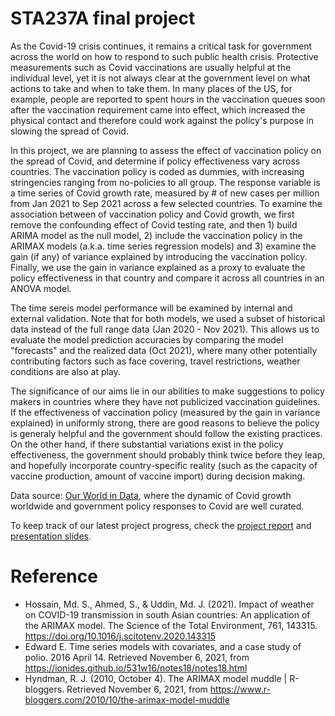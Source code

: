 # STA237A final project

As the Covid-19 crisis continues, it remains a critical task for government across the world on how to respond to such public health crisis. Protective measurements such as Covid  vaccinations are usually helpful at the individual level, yet it is not always clear at the government level on what actions to take and when to take them. In many places of the US, for example, people are reported to spent hours in the vaccination queues soon after the vaccination requirement came into effect, which increased the physical contact and therefore could work against the policy's purpose in slowing the spread of Covid.

In this project, we are planning to assess the effect of vaccination policy on the spread of Covid, and determine if policy effectiveness vary across countries. The vaccination policy is coded as dummies, with increasing stringencies ranging from no-policies to all group. The response variable is a time series of Covid growth rate, measured by # of new cases per million from Jan 2021 to Sep 2021 across a few selected countries. To examine the association between of vaccination policy and Covid growth, we first remove the confounding effect of Covid testing rate, and then 1) build ARIMA model as the null model, 2) include the vaccination policy in the ARIMAX models (a.k.a. time series regression models) and 3) examine the gain (if any) of variance explained by introducing the vaccination policy. Finally, we use the gain in variance explained as a proxy to evaluate the policy effectiveness in that country and compare it across all countries in an ANOVA model. 

The time sereis model performance will be examined by internal and external validation. Note that for both models, we used a subset of historical data instead of the full range data (Jan 2020 - Nov 2021). This allows us to evaluate the model prediction accuracies by comparing the model "forecasts" and the realized data (Oct 2021), where many other potentially contributing factors such as face covering, travel restrictions, weather conditions are also at play.

The significance of our aims lie in our abilities to make suggestions to policy makers in countries where they have not publicized vaccination guidelines. If the effectiveness of vaccination policy (measured by the gain in variance explained) in uniformly strong, there are good reasons to believe the policy is generaly helpful and the government should follow the existing practices. On the other hand, if there substantial variations exist in the policy effectiveness, the government should probably think twice before they leap, and hopefully incorporate country-specific reality (such as the capacity of vaccine production, amount of vaccine import) during decision making.
 
Data source: [Our World in Data](https://ourworldindata.org/), where the dynamic of Covid growth worldwide and government policy responses to Covid are well curated. 

To keep track of our latest project progress, check the [project report](https://docs.google.com/document/d/1mLVGCqgoFnD9lBLHMLsJCH9e5bdnuzaUxqxj2XuNoJ4/edit?usp=sharing) and [presentation slides](https://docs.google.com/presentation/d/1vkR1hbfJ4n93x9V6-DSgULi_Gs2n-iIjJObrVRvfapo/edit?usp=sharing).

# Reference
+ Hossain, Md. S., Ahmed, S., & Uddin, Md. J. (2021). Impact of weather on COVID-19 transmission in south Asian countries: An application of the ARIMAX model. The Science of the Total Environment, 761, 143315. https://doi.org/10.1016/j.scitotenv.2020.143315
+ Edward E. Time series models with covariates, and a case study of polio. 2016 April 14. Retrieved November 6, 2021, from https://ionides.github.io/531w16/notes18/notes18.html
+ Hyndman, R. J. (2010, October 4). The ARIMAX model muddle | R-bloggers. Retrieved November 6, 2021, from https://www.r-bloggers.com/2010/10/the-arimax-model-muddle
